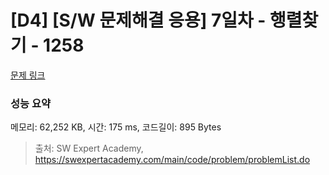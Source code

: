 # [D4] [S/W 문제해결 응용] 7일차 - 행렬찾기 - 1258 

[문제 링크](https://swexpertacademy.com/main/code/problem/problemDetail.do?contestProbId=AV18LoAqItcCFAZN) 

### 성능 요약

메모리: 62,252 KB, 시간: 175 ms, 코드길이: 895 Bytes



> 출처: SW Expert Academy, https://swexpertacademy.com/main/code/problem/problemList.do
